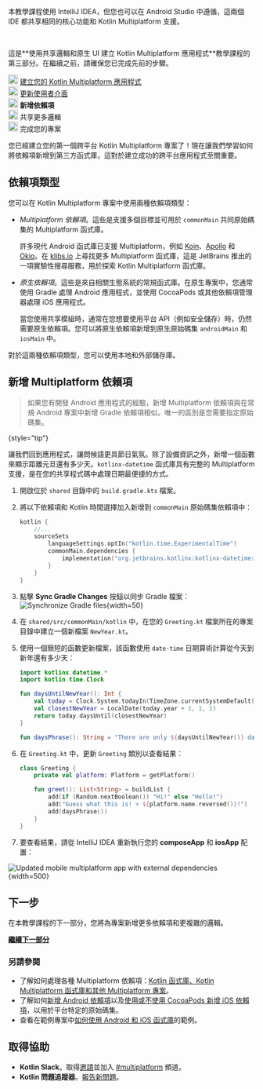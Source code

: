 [//]: # (title: 將依賴項新增至您的專案)

<secondary-label ref="IntelliJ IDEA"/>
<secondary-label ref="Android Studio"/>

<tldr>
    <p>本教學課程使用 IntelliJ IDEA，但您也可以在 Android Studio 中遵循，這兩個 IDE 都共享相同的核心功能和 Kotlin Multiplatform 支援。</p>
    <br/>   
    <p>這是**使用共享邏輯和原生 UI 建立 Kotlin Multiplatform 應用程式**教學課程的第三部分。在繼續之前，請確保您已完成先前的步驟。</p>
    <p><img src="icon-1-done.svg" width="20" alt="First step"/> <a href="multiplatform-create-first-app.md">建立您的 Kotlin Multiplatform 應用程式</a><br/>
        <img src="icon-2-done.svg" width="20" alt="Second step"/> <a href="multiplatform-update-ui.md">更新使用者介面</a><br/>
        <img src="icon-3.svg" width="20" alt="Third step"/> <strong>新增依賴項</strong><br/>
        <img src="icon-4-todo.svg" width="20" alt="Fourth step"/> 共享更多邏輯<br/>
        <img src="icon-5-todo.svg" width="20" alt="Fifth step"/> 完成您的專案<br/>
    </p>
</tldr>

您已經建立您的第一個跨平台 Kotlin Multiplatform 專案了！現在讓我們學習如何將依賴項新增到第三方函式庫，這對於建立成功的跨平台應用程式至關重要。

## 依賴項類型

您可以在 Kotlin Multiplatform 專案中使用兩種依賴項類型：

*   _Multiplatform 依賴項_。這些是支援多個目標並可用於 `commonMain` 共同原始碼集的 Multiplatform 函式庫。

    許多現代 Android 函式庫已支援 Multiplatform，例如 [Koin](https://insert-koin.io/)、[Apollo](https://www.apollographql.com/) 和 [Okio](https://square.github.io/okio/)。在 [klibs.io](https://klibs.io/) 上尋找更多 Multiplatform 函式庫，這是 JetBrains 推出的一項實驗性搜尋服務，用於探索 Kotlin Multiplatform 函式庫。

*   _原生依賴項_。這些是來自相關生態系統的常規函式庫。在原生專案中，您通常使用 Gradle 處理 Android 應用程式，並使用 CocoaPods 或其他依賴項管理器處理 iOS 應用程式。
    
    當您使用共享模組時，通常在您想要使用平台 API（例如安全儲存）時，仍然需要原生依賴項。您可以將原生依賴項新增到原生原始碼集 `androidMain` 和 `iosMain` 中。

對於這兩種依賴項類型，您可以使用本地和外部儲存庫。

## 新增 Multiplatform 依賴項

> 如果您有開發 Android 應用程式的經驗，新增 Multiplatform 依賴項與在常規 Android 專案中新增 Gradle 依賴項相似。唯一的區別是您需要指定原始碼集。
>
{style="tip"}

讓我們回到應用程式，讓問候語更具節日氣氛。除了設備資訊之外，新增一個函數來顯示距離元旦還有多少天。`kotlinx-datetime` 函式庫具有完整的 Multiplatform 支援，是在您的共享程式碼中處理日期最便捷的方式。

1.  開啟位於 `shared` 目錄中的 `build.gradle.kts` 檔案。
2.  將以下依賴項和 Kotlin 時間選擇加入新增到 `commonMain` 原始碼集依賴項中：

    ```kotlin
    kotlin {
        //... 
        sourceSets
            languageSettings.optIn("kotlin.time.ExperimentalTime")
            commonMain.dependencies {
                implementation("org.jetbrains.kotlinx:kotlinx-datetime:0.7.1")
            } 
        }
    }
    ```

3.  點擊 **Sync Gradle Changes** 按鈕以同步 Gradle 檔案： ![Synchronize Gradle files](gradle-sync.png){width=50}
4.  在 `shared/src/commonMain/kotlin` 中，在您的 `Greeting.kt` 檔案所在的專案目錄中建立一個新檔案 `NewYear.kt`。
5.  使用一個簡短的函數更新檔案，該函數使用 `date-time` 日期算術計算從今天到新年還有多少天：
    
    ```kotlin
    import kotlinx.datetime.*
    import kotlin.time.Clock
    
    fun daysUntilNewYear(): Int {
        val today = Clock.System.todayIn(TimeZone.currentSystemDefault())
        val closestNewYear = LocalDate(today.year + 1, 1, 1)
        return today.daysUntil(closestNewYear)
    }
    
    fun daysPhrase(): String = "There are only ${daysUntilNewYear()} days left until New Year! 🎆"
    ```

6.  在 `Greeting.kt` 中，更新 `Greeting` 類別以查看結果：
    
    ```kotlin
    class Greeting {
        private val platform: Platform = getPlatform()
    
        fun greet(): List<String> = buildList {
            add(if (Random.nextBoolean()) "Hi!" else "Hello!")
            add("Guess what this is! > ${platform.name.reversed()}!")
            add(daysPhrase())
        }
    }
    ```

7.  要查看結果，請從 IntelliJ IDEA 重新執行您的 **composeApp** 和 **iosApp** 配置：

![Updated mobile multiplatform app with external dependencies](first-multiplatform-project-3.png){width=500}

## 下一步

在本教學課程的下一部分，您將為專案新增更多依賴項和更複雜的邏輯。

**[繼續下一部分](multiplatform-upgrade-app.md)**

### 另請參閱

*   了解如何處理各種 Multiplatform 依賴項：[Kotlin 函式庫、Kotlin Multiplatform 函式庫和其他 Multiplatform 專案](multiplatform-add-dependencies.md)。
*   了解如何[新增 Android 依賴項](multiplatform-android-dependencies.md)以及[使用或不使用 CocoaPods 新增 iOS 依賴項](multiplatform-ios-dependencies.md)，以用於平台特定的原始碼集。
*   查看在範例專案中[如何使用 Android 和 iOS 函式庫](multiplatform-samples.md)的範例。

## 取得協助

*   **Kotlin Slack**。取得[邀請](https://surveys.jetbrains.com/s3/kotlin-slack-sign-up)並加入 [#multiplatform](https://kotlinlang.slack.com/archives/C3PQML5NU) 頻道。
*   **Kotlin 問題追蹤器**。[報告新問題](https://youtrack.jetbrains.com/newIssue?project=KT)。